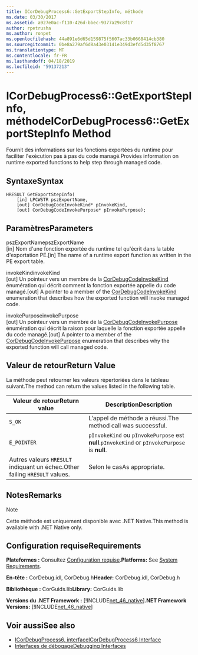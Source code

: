 ```yaml
---
title: ICorDebugProcess6::GetExportStepInfo, méthode
ms.date: 03/30/2017
ms.assetid: a927e0ac-f110-426d-bbec-9377a29c8f17
author: rpetrusha
ms.author: ronpet
ms.openlocfilehash: 44a891e6d65d159875f5607ac33b0668414cb380
ms.sourcegitcommit: 0be8a279af6d8a43e03141e349d3efd5d35f8767
ms.translationtype: MT
ms.contentlocale: fr-FR
ms.lasthandoff: 04/18/2019
ms.locfileid: "59137213"
---
```

# <a name="icordebugprocess6getexportstepinfo-method"></a><span data-ttu-id="59274-102">ICorDebugProcess6::GetExportStepInfo, méthode</span><span class="sxs-lookup"><span data-stu-id="59274-102">ICorDebugProcess6::GetExportStepInfo Method</span></span>
<span data-ttu-id="59274-103">Fournit des informations sur les fonctions exportées du runtime pour faciliter l'exécution pas à pas du code managé.</span><span class="sxs-lookup"><span data-stu-id="59274-103">Provides information on runtime exported functions to help step through managed code.</span></span>  
  
## <a name="syntax"></a><span data-ttu-id="59274-104">Syntaxe</span><span class="sxs-lookup"><span data-stu-id="59274-104">Syntax</span></span>  
  
```  
HRESULT GetExportStepInfo(  
    [in] LPCWSTR pszExportName,   
    [out] CorDebugCodeInvokeKind* pInvokeKind,   
    [out] CorDebugCodeInvokePurpose* pInvokePurpose);  
```  
  
## <a name="parameters"></a><span data-ttu-id="59274-105">Paramètres</span><span class="sxs-lookup"><span data-stu-id="59274-105">Parameters</span></span>  
 <span data-ttu-id="59274-106">pszExportName</span><span class="sxs-lookup"><span data-stu-id="59274-106">pszExportName</span></span>  
 <span data-ttu-id="59274-107">[in] Nom d'une fonction exportée du runtime tel qu'écrit dans la table d'exportation PE.</span><span class="sxs-lookup"><span data-stu-id="59274-107">[in] The name of a runtime export function as written in the PE export table.</span></span>  
  
 <span data-ttu-id="59274-108">invokeKind</span><span class="sxs-lookup"><span data-stu-id="59274-108">invokeKind</span></span>  
 <span data-ttu-id="59274-109">[out] Un pointeur vers un membre de la [CorDebugCodeInvokeKind](../../../../docs/framework/unmanaged-api/debugging/cordebugcodeinvokekind-enumeration.md) énumération qui décrit comment la fonction exportée appelle du code managé.</span><span class="sxs-lookup"><span data-stu-id="59274-109">[out] A pointer to a member of the [CorDebugCodeInvokeKind](../../../../docs/framework/unmanaged-api/debugging/cordebugcodeinvokekind-enumeration.md) enumeration that describes how the exported function will invoke managed code.</span></span>  
  
 <span data-ttu-id="59274-110">invokePurpose</span><span class="sxs-lookup"><span data-stu-id="59274-110">invokePurpose</span></span>  
 <span data-ttu-id="59274-111">[out] Un pointeur vers un membre de la [CorDebugCodeInvokePurpose](../../../../docs/framework/unmanaged-api/debugging/cordebugcodeinvokepurpose-enumeration.md) énumération qui décrit la raison pour laquelle la fonction exportée appelle du code managé.</span><span class="sxs-lookup"><span data-stu-id="59274-111">[out] A pointer to a member of the [CorDebugCodeInvokePurpose](../../../../docs/framework/unmanaged-api/debugging/cordebugcodeinvokepurpose-enumeration.md) enumeration that describes why the exported function will call managed code.</span></span>  
  
## <a name="return-value"></a><span data-ttu-id="59274-112">Valeur de retour</span><span class="sxs-lookup"><span data-stu-id="59274-112">Return Value</span></span>  
 <span data-ttu-id="59274-113">La méthode peut retourner les valeurs répertoriées dans le tableau suivant.</span><span class="sxs-lookup"><span data-stu-id="59274-113">The method can return the values listed in the following table.</span></span>  
  
|<span data-ttu-id="59274-114">Valeur de retour</span><span class="sxs-lookup"><span data-stu-id="59274-114">Return value</span></span>|<span data-ttu-id="59274-115">Description</span><span class="sxs-lookup"><span data-stu-id="59274-115">Description</span></span>|  
|------------------|-----------------|  
|`S_OK`|<span data-ttu-id="59274-116">L'appel de méthode a réussi.</span><span class="sxs-lookup"><span data-stu-id="59274-116">The method call was successful.</span></span>|  
|`E_POINTER`|<span data-ttu-id="59274-117">`pInvokeKind` ou `pInvokePurpose` est **null**.</span><span class="sxs-lookup"><span data-stu-id="59274-117">`pInvokeKind` or `pInvokePurpose` is **null**.</span></span>|  
|<span data-ttu-id="59274-118">Autres valeurs `HRESULT` indiquant un échec.</span><span class="sxs-lookup"><span data-stu-id="59274-118">Other failing `HRESULT` values.</span></span>|<span data-ttu-id="59274-119">Selon le cas</span><span class="sxs-lookup"><span data-stu-id="59274-119">As appropriate.</span></span>|  
  
## <a name="remarks"></a><span data-ttu-id="59274-120">Notes</span><span class="sxs-lookup"><span data-stu-id="59274-120">Remarks</span></span>  
  
> [!NOTE]
>  <span data-ttu-id="59274-121">Cette méthode est uniquement disponible avec .NET Native.</span><span class="sxs-lookup"><span data-stu-id="59274-121">This method is available with .NET Native only.</span></span>  
  
## <a name="requirements"></a><span data-ttu-id="59274-122">Configuration requise</span><span class="sxs-lookup"><span data-stu-id="59274-122">Requirements</span></span>  
 <span data-ttu-id="59274-123">**Plateformes :** Consultez [Configuration requise](../../../../docs/framework/get-started/system-requirements.md).</span><span class="sxs-lookup"><span data-stu-id="59274-123">**Platforms:** See [System Requirements](../../../../docs/framework/get-started/system-requirements.md).</span></span>  
  
 <span data-ttu-id="59274-124">**En-tête :** CorDebug.idl, CorDebug.h</span><span class="sxs-lookup"><span data-stu-id="59274-124">**Header:** CorDebug.idl, CorDebug.h</span></span>  
  
 <span data-ttu-id="59274-125">**Bibliothèque :** CorGuids.lib</span><span class="sxs-lookup"><span data-stu-id="59274-125">**Library:** CorGuids.lib</span></span>  
  
 <span data-ttu-id="59274-126">**Versions du .NET Framework :** [!INCLUDE[net_46_native](../../../../includes/net-46-native-md.md)]</span><span class="sxs-lookup"><span data-stu-id="59274-126">**.NET Framework Versions:** [!INCLUDE[net_46_native](../../../../includes/net-46-native-md.md)]</span></span>  
  
## <a name="see-also"></a><span data-ttu-id="59274-127">Voir aussi</span><span class="sxs-lookup"><span data-stu-id="59274-127">See also</span></span>

- [<span data-ttu-id="59274-128">ICorDebugProcess6, interface</span><span class="sxs-lookup"><span data-stu-id="59274-128">ICorDebugProcess6 Interface</span></span>](../../../../docs/framework/unmanaged-api/debugging/icordebugprocess6-interface.md)
- [<span data-ttu-id="59274-129">Interfaces de débogage</span><span class="sxs-lookup"><span data-stu-id="59274-129">Debugging Interfaces</span></span>](../../../../docs/framework/unmanaged-api/debugging/debugging-interfaces.md)
